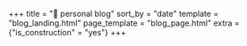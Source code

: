 +++
title = "💬 personal blog"
sort_by = "date"
template = "blog_landing.html"
page_template = "blog_page.html"
extra = {"is_construction" = "yes"}
+++